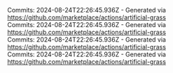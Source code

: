 Commits: 2024-08-24T22:26:45.936Z - Generated via https://github.com/marketplace/actions/artificial-grass
<br>
Commits: 2024-08-24T22:26:45.936Z - Generated via https://github.com/marketplace/actions/artificial-grass
<br>
Commits: 2024-08-24T22:26:45.936Z - Generated via https://github.com/marketplace/actions/artificial-grass
<br>
Commits: 2024-08-24T22:26:45.936Z - Generated via https://github.com/marketplace/actions/artificial-grass
<br>
